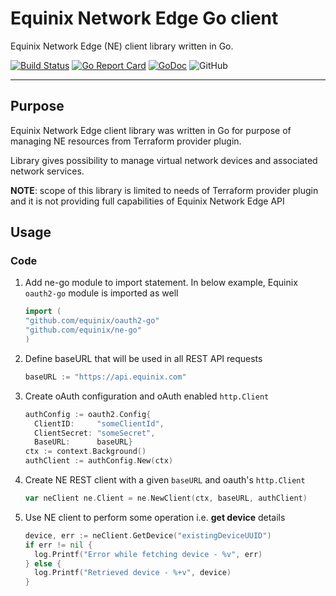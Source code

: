 # Equinix Network Edge Go client

Equinix Network Edge (NE) client library written in Go.

[![Build Status](https://travis-ci.com/equinix/ne-go.svg?branch=master)](https://travis-ci.com/github/equinix/ne-go)
[![Go Report Card](https://goreportcard.com/badge/github.com/equinix/ne-go)](https://goreportcard.com/report/github.com/equinix/ne-go)
[![GoDoc](https://godoc.org/github.com/equinix/ne-go?status.svg)](https://godoc.org/github.com/equinix/ne-go)
![GitHub](https://img.shields.io/github/license/equinix/ne-go)

---

## Purpose

Equinix Network Edge client library was written in Go for purpose of managing NE
resources from Terraform provider plugin.

Library gives possibility to manage virtual network devices and associated network
services.

**NOTE**: scope of this library is limited to needs of Terraform provider plugin
and it is not providing full capabilities of Equinix Network Edge API

## Usage

### Code

1. Add ne-go module to import statement.
   In below example, Equinix `oauth2-go` module is imported as well

   ```go
   import (
   "github.com/equinix/oauth2-go"
   "github.com/equinix/ne-go"
   )
   ```

2. Define baseURL that will be used in all REST API requests

    ```go
    baseURL := "https://api.equinix.com"
    ```

3. Create oAuth configuration and oAuth enabled `http.Client`

    ```go
    authConfig := oauth2.Config{
      ClientID:     "someClientId",
      ClientSecret: "someSecret",
      BaseURL:      baseURL}
    ctx := context.Background()
    authClient := authConfig.New(ctx)
    ```

4. Create NE REST client with a given `baseURL` and oauth's `http.Client`

    ```go
    var neClient ne.Client = ne.NewClient(ctx, baseURL, authClient)
    ```

5. Use NE client to perform some operation i.e. **get device** details

    ```go
    device, err := neClient.GetDevice("existingDeviceUUID")
    if err != nil {
      log.Printf("Error while fetching device - %v", err)
    } else {
      log.Printf("Retrieved device - %+v", device)
    }
    ```
